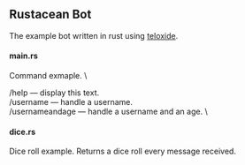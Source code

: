 ## Rustacean Bot
The example bot written in rust using [teloxide](https://github.com/teloxide/teloxide).

#### main.rs
Command exmaple. \

/help — display this text. \
/username — handle a username. \
/usernameandage — handle a username and an age. \

#### dice.rs
Dice roll example. Returns a dice roll every message received.

